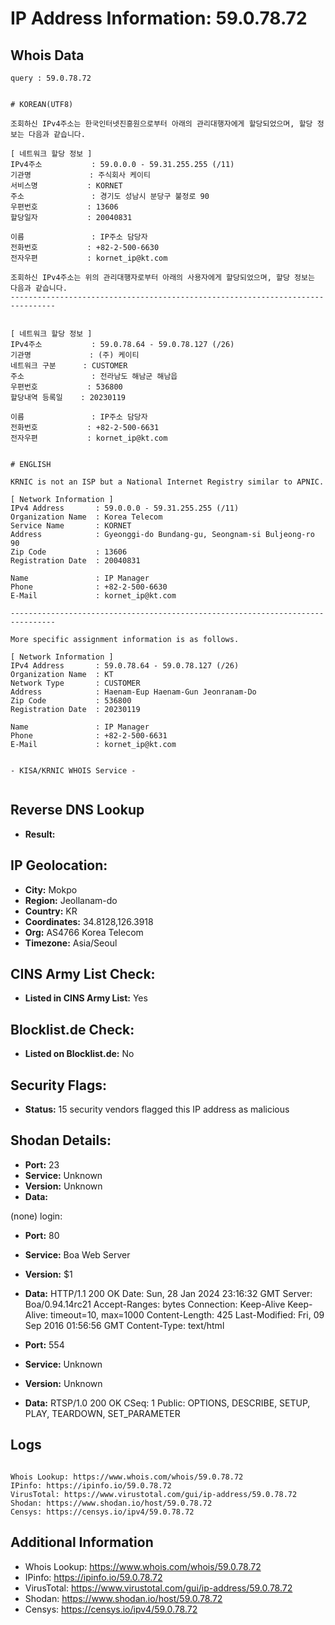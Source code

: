 # IP Address Information: 59.0.78.72

## Whois Data
```
query : 59.0.78.72


# KOREAN(UTF8)

조회하신 IPv4주소는 한국인터넷진흥원으로부터 아래의 관리대행자에게 할당되었으며, 할당 정보는 다음과 같습니다.

[ 네트워크 할당 정보 ]
IPv4주소           : 59.0.0.0 - 59.31.255.255 (/11)
기관명             : 주식회사 케이티
서비스명           : KORNET
주소               : 경기도 성남시 분당구 불정로 90
우편번호           : 13606
할당일자           : 20040831

이름               : IP주소 담당자
전화번호           : +82-2-500-6630
전자우편           : kornet_ip@kt.com

조회하신 IPv4주소는 위의 관리대행자로부터 아래의 사용자에게 할당되었으며, 할당 정보는 다음과 같습니다.
--------------------------------------------------------------------------------


[ 네트워크 할당 정보 ]
IPv4주소           : 59.0.78.64 - 59.0.78.127 (/26)
기관명             : (주) 케이티
네트워크 구분      : CUSTOMER
주소               : 전라남도 해남군 해남읍
우편번호           : 536800
할당내역 등록일    : 20230119

이름               : IP주소 담당자
전화번호           : +82-2-500-6631
전자우편           : kornet_ip@kt.com


# ENGLISH

KRNIC is not an ISP but a National Internet Registry similar to APNIC.

[ Network Information ]
IPv4 Address       : 59.0.0.0 - 59.31.255.255 (/11)
Organization Name  : Korea Telecom
Service Name       : KORNET
Address            : Gyeonggi-do Bundang-gu, Seongnam-si Buljeong-ro 90
Zip Code           : 13606
Registration Date  : 20040831

Name               : IP Manager
Phone              : +82-2-500-6630
E-Mail             : kornet_ip@kt.com

--------------------------------------------------------------------------------

More specific assignment information is as follows.

[ Network Information ]
IPv4 Address       : 59.0.78.64 - 59.0.78.127 (/26)
Organization Name  : KT
Network Type       : CUSTOMER
Address            : Haenam-Eup Haenam-Gun Jeonranam-Do
Zip Code           : 536800
Registration Date  : 20230119

Name               : IP Manager
Phone              : +82-2-500-6631
E-Mail             : kornet_ip@kt.com


- KISA/KRNIC WHOIS Service -


```
## Reverse DNS Lookup
- **Result:** 

## IP Geolocation:
- **City:** Mokpo
- **Region:** Jeollanam-do
- **Country:** KR
- **Coordinates:** 34.8128,126.3918
- **Org:** AS4766 Korea Telecom
- **Timezone:** Asia/Seoul

## CINS Army List Check:
- **Listed in CINS Army List:** 
Yes

## Blocklist.de Check:
- **Listed on Blocklist.de:** 
No

## Security Flags:
- **Status:** 15 security vendors flagged this IP address as malicious

## Shodan Details:
- **Port:** 23
- **Service:** Unknown
- **Version:** Unknown
- **Data:** 
(none) login: 

- **Port:** 80
- **Service:** Boa Web Server
- **Version:** $1
- **Data:** HTTP/1.1 200 OK
Date: Sun, 28 Jan 2024 23:16:32 GMT
Server: Boa/0.94.14rc21
Accept-Ranges: bytes
Connection: Keep-Alive
Keep-Alive: timeout=10, max=1000
Content-Length: 425
Last-Modified: Fri, 09 Sep 2016 01:56:56 GMT
Content-Type: text/html



- **Port:** 554
- **Service:** Unknown
- **Version:** Unknown
- **Data:** RTSP/1.0 200 OK
CSeq: 1
Public: OPTIONS, DESCRIBE, SETUP, PLAY, TEARDOWN, SET_PARAMETER



## Logs
```

Whois Lookup: https://www.whois.com/whois/59.0.78.72
IPinfo: https://ipinfo.io/59.0.78.72
VirusTotal: https://www.virustotal.com/gui/ip-address/59.0.78.72
Shodan: https://www.shodan.io/host/59.0.78.72
Censys: https://censys.io/ipv4/59.0.78.72

```
## Additional Information
- Whois Lookup: https://www.whois.com/whois/59.0.78.72
- IPinfo: https://ipinfo.io/59.0.78.72
- VirusTotal: https://www.virustotal.com/gui/ip-address/59.0.78.72
- Shodan: https://www.shodan.io/host/59.0.78.72
- Censys: https://censys.io/ipv4/59.0.78.72

